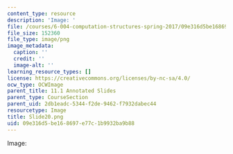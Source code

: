 ```yaml
---
content_type: resource
description: 'Image: '
file: /courses/6-004-computation-structures-spring-2017/09e316d5be168697e77c1b9932ba9b88_Slide20.png
file_size: 152360
file_type: image/png
image_metadata:
  caption: ''
  credit: ''
  image-alt: ''
learning_resource_types: []
license: https://creativecommons.org/licenses/by-nc-sa/4.0/
ocw_type: OCWImage
parent_title: 11.1 Annotated Slides
parent_type: CourseSection
parent_uid: 2db1eadc-5344-f2de-9462-f7932dabec44
resourcetype: Image
title: Slide20.png
uid: 09e316d5-be16-8697-e77c-1b9932ba9b88
---
```

Image: 